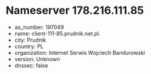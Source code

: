 # Nameserver 178.216.111.85

* as_number: 197049
* name: client-111-85.prudnik.net.pl.
* city: Prudnik
* country: PL
* organization: Internet Serwis Wojciech Bandurowski
* version: Unknown
* dnssec: false
